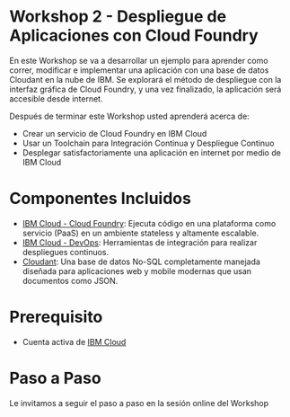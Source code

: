 # Workshop 2 - Despliegue de Aplicaciones con Cloud Foundry

En este Workshop se va a desarrollar un ejemplo para aprender como correr, modificar e implementar una aplicación con una base de datos Cloudant en la nube de IBM. Se explorará el método de despliegue con la interfaz gráfica de Cloud Foundry, y una vez finalizado, la aplicación será accesible desde internet. 

Después de terminar este Workshop usted aprenderá acerca de: 

* Crear un servicio de Cloud Foundry en IBM Cloud
* Usar un Toolchain para Integración Continua y Despliegue Continuo
* Desplegar satisfactoriamente una aplicación en internet por medio de IBM Cloud

# Componentes Incluidos

* [IBM Cloud - Cloud Foundry](https://cloud.ibm.com/cloudfoundry/overview): Ejecuta código en una plataforma como servicio (PaaS) en un ambiente stateless y altamente escalable.
* [IBM Cloud - DevOps](https://cloud.ibm.com/devops/getting-started): Herramientas de integración para realizar despliegues continuos.
* [Cloudant](https://cloud.ibm.com/catalog/services/cloudant): Una base de datos No-SQL completamente manejada diseñada para aplicaciones web y mobile modernas que usan documentos como JSON.

# Prerequisito

* Cuenta activa de [IBM Cloud](https://cloud.ibm.com)

# Paso a Paso

Le invitamos a seguir el paso a paso en la sesión online del Workshop
